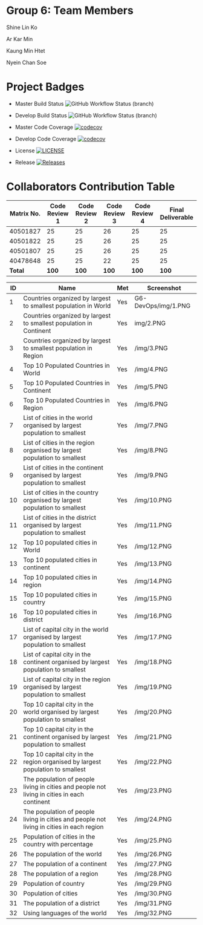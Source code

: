 # Group 6: Team Members

Shine Lin Ko

Ar Kar Min

Kaung Min Htet

Nyein Chan Soe

# Project Badges

- Master Build Status ![GitHub Workflow Status (branch)](https://img.shields.io/github/workflow/status/Jsane001/G6-DevOps/A_workflow_for_DevOps_Coursework/master?style=flat=appveyor)

- Develop Build Status ![GitHub Workflow Status (branch)](https://img.shields.io/github/workflow/status/Jsane001/G6-DevOps/A_workflow_for_DevOps_Coursework/develop?style=flat=appveyor)

- Master Code Coverage [![codecov](https://codecov.io/gh/jsane001/G6-devops/branch/master/graph/badge.svg?token=CUKU1X6KS7)](https://codecov.io/gh/jsane001/G6-devops)

- Develop Code Coverage [![codecov](https://codecov.io/gh/jsane001/G6-devops/branch/develop/graph/badge.svg?token=CUKU1X6KS7)](https://codecov.io/gh/jsane001/G6-devops)

- License [![LICENSE](https://img.shields.io/github/license/Jsane001/G6-DevOps.svg?style=flat-square)](https://github.com/Jsane001/G6-DevOps/blob/master/LICENSE)

- Release [![Releases](https://img.shields.io/github/release/Jsane001/G6-DevOps/all.svg?style=flat-square)](https://github.com/Jsane001/G6-DevOps/releases)

# Collaborators Contribution Table

| Matrix No. | Code Review 1 | Code Review 2 | Code Review 3 | Code Review 4 | Final Deliverable |
|------------|---------------|---------------|---------------|---------------|-------------------|
| 40501827   | 25            | 25            | 26            | 25            | 25                |
| 40501822   | 25            | 25            | 26            | 25            | 25                |
| 40501807   | 25            | 25            | 26            | 25            | 25                |
| 40478648   | 25            | 25            | 22            | 25            | 25                |
| **Total**  | **100**       | **100**       | **100**       | **100**       | **100**           |

| ID  | Name                             | Met | Screenshot                                                   |
|-----|----------------------------------|-----|--------------------------------------------------------------|
| 1   | Countries organized by largest to smallest population in World | Yes | G6-DevOps/img/1.PNG |
| 2   | Countries organized by largest to smallest population in Continent | Yes | img/2.PNG                                                    |
| 3   | Countries organized by largest to smallest population in Region | Yes | /img/3.PNG                                                   |
| 4   | Top 10 Populated Countries in World | Yes | /img/4.PNG                                                   |
| 5   | Top 10 Populated Countries in Continent  | Yes | /img/5.PNG                                                   |
| 6   | Top 10 Populated Countries in Region | Yes | /img/6.PNG                                                   |
| 7   | List of cities in the world organised by largest population to smallest | Yes | /img/7.PNG                                                   |
| 8   | List of cities in the region organised by largest population to smallest | Yes | /img/8.PNG                                                   |
| 9   | List of cities in the continent organised by largest population to smallest | Yes | /img/9.PNG                                                   |
| 10  | List of cities in the country organised by largest population to smallest | Yes | /img/10.PNG                                                  |
| 11  | List of cities in the district organised by largest population to smallest | Yes | /img/11.PNG                                                  |
| 12  | Top 10 populated cities in World | Yes | /img/12.PNG                                                  |
| 13  | Top 10 populated cities in continent | Yes | /img/13.PNG                                                  |
| 14  | Top 10 populated cities in region | Yes | /img/14.PNG                                                  |
| 15  |Top 10 populated cities in country | Yes | /img/15.PNG                                                  |
| 16  | Top 10 populated cities in district | Yes | /img/16.PNG                                                  |
| 17  | List of capital city in the world organised by largest population to smallest | Yes | /img/17.PNG                                                  |
| 18  | List of capital city in the continent organised by largest population to smallest | Yes | /img/18.PNG                                                  |
| 19  | List of capital city in the region organised by largest population to smallest | Yes | /img/19.PNG                                                  |
| 20  | Top 10 capital city in the world organised by largest population to smallest | Yes | /img/20.PNG                                                  |
| 21  | Top 10 capital city in the continent organised by largest population to smallest | Yes | /img/21.PNG                                                  |
| 22  | Top 10 capital city in the region organised by largest population to smallest | Yes | /img/22.PNG                                                  |
| 23  | The population of people living in cities and people not living in cities in each continent | Yes | /img/23.PNG                                                  |
| 24  | The population of people living in cities and people not living in cities in each region | Yes | /img/24.PNG                                                  |
| 25  | Population of cities in the country with percentage | Yes | /img/25.PNG                                                  |
| 26  | The population of the world | Yes | /img/26.PNG                                                  |
| 27  | The population of a continent | Yes | /img/27.PNG                                                  |
| 28  | The population of a region | Yes | /img/28.PNG                                                  |
| 29  | Population of country | Yes | /img/29.PNG                                                  |
| 30  | Population of cities | Yes | /img/30.PNG                                                  |
| 31  | The population of a district | Yes | /img/31.PNG                                                  |
| 32  | Using languages of the world | Yes | /img/32.PNG                                                  |